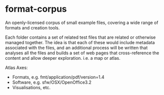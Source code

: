 format-corpus
=============

An openly-licensed corpus of small example files, covering a wide range of formats and creation tools.

Each folder contains a set of related test files that are related or otherwise managed together. The idea is that each of these would include metadata associated with the files, and an additional process will be written that analyses all the files and builds a set of web pages that cross-reference the content and allow deeper exploration. i.e. a map or atlas.

Atlas Axes:
* Formats, e.g. fmt/application/pdf/version=1.4
* Software, e.g. sfw/OSX/OpenOffice3.2
* Visualisations, etc.

